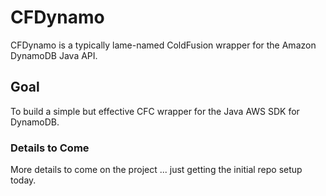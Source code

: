# CFDynamo #

CFDynamo is a typically lame-named ColdFusion wrapper for the Amazon DynamoDB Java API.

## Goal ##
To build a simple but effective CFC wrapper for the Java AWS SDK for DynamoDB.

### Details to Come ###
More details to come on the project ... just getting the initial repo setup today. 